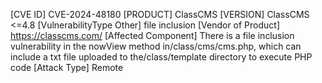 [CVE ID]
CVE-2024-48180
[PRODUCT]
ClassCMS
[VERSION]
ClassCMS <=4.8
[VulnerabilityType Other]
file inclusion
[Vendor of Product]
https://classcms.com/
[Affected Component]
There is a file inclusion vulnerability in the nowView method in/class/cms/cms.php, which can include a txt file uploaded to the/class/template directory to execute PHP code
[Attack Type]
Remote
